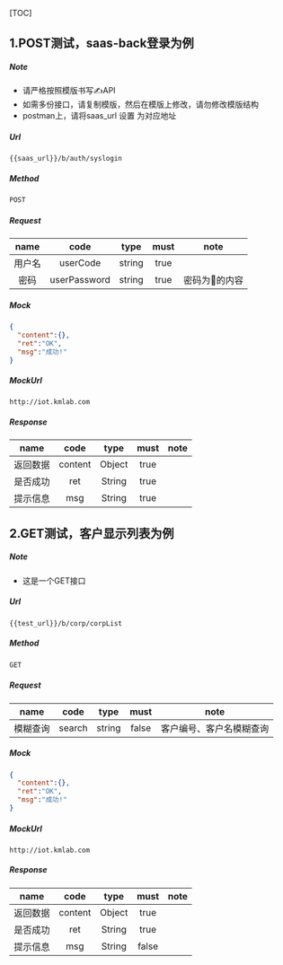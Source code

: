 [TOC]
## 1.POST测试，saas-back登录为例

##### Note
- 请严格按照模版书写✍️API
- 如需多份接口，请复制模版，然后在模版上修改，请勿修改模版结构
- postman上，请将saas_url 设置 为对应地址

##### Url
```http
{{saas_url}}/b/auth/syslogin
```

##### Method
```javascript
POST
```

##### Request
| name |     code     |  type  | must |   note   |
| :--: | :----------: | :----: | :--: | :------: |
| 用户名  |   userCode   | string | true |          |
|  密码  | userPassword | string | true | 密码为🔐的内容 |

##### Mock
```json
{
  "content":{},
  "ret":"OK",
  "msg":"成功!"
}
```
##### MockUrl
```http
http://iot.kmlab.com
```

##### Response
| name |  code   |  type  | must | note |
| :--: | :-----: | :----: | :--: | :--: |
| 返回数据 | content | Object | true |      |
| 是否成功 |   ret   | String | true |      |
| 提示信息 |   msg   | String | true |      |

## 2.GET测试，客户显示列表为例

##### Note
- 这是一个GET接口

##### Url
```http
{{test_url}}/b/corp/corpList
```

##### Method
```javascript
GET
```

##### Request
| name |  code  |  type  | must  |     note     |
| :--: | :----: | :----: | :---: | :----------: |
| 模糊查询 | search | string | false | 客户编号、客户名模糊查询 |

##### Mock
```json
{
  "content":{},
  "ret":"OK",
  "msg":"成功!"
}
```
##### MockUrl
```http
http://iot.kmlab.com
```

##### Response
| name |  code   |  type  | must  | note |
| :--: | :-----: | :----: | :---: | :--: |
| 返回数据 | content | Object | true  |      |
| 是否成功 |   ret   | String | true  |      |
| 提示信息 |   msg   | String | false |      |

